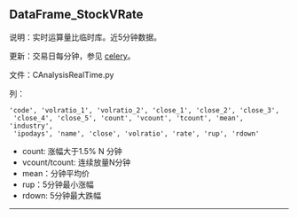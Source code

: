 ## DataFrame_StockVRate

说明：实时运算量比临时库。近5分钟数据。

更新：交易日每分钟，参见 [celery](celery.md)。

文件：CAnalysisRealTime.py

列：

```
'code', 'volratio_1', 'volratio_2', 'close_1', 'close_2', 'close_3',
 'close_4', 'close_5', 'count', 'vcount', 'tcount', 'mean', 'industry',
 'ipodays', 'name', 'close', 'volratio', 'rate', 'rup', 'rdown'
```

- count: 涨幅大于1.5% N 分钟
- vcount/tcount: 连续放量N分钟
- mean：分钟平均价
- rup：5分钟最小涨幅
- rdown: 5分钟最大跌幅

---





